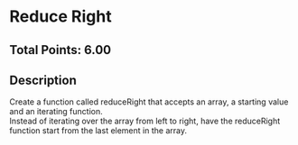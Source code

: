 # Reduce Right

## Total Points: 6.00

## Description

Create a function called reduceRight that accepts an array, a starting value and an iterating function.  
Instead of iterating over the array from left to right, have the reduceRight function start from the last element in the array.